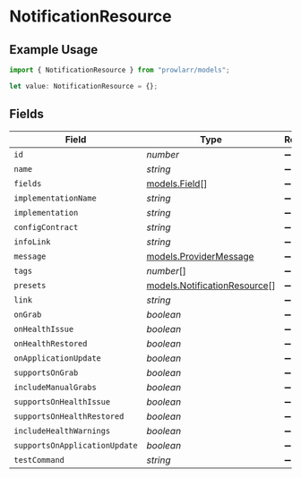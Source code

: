 # NotificationResource

## Example Usage

```typescript
import { NotificationResource } from "prowlarr/models";

let value: NotificationResource = {};
```

## Fields

| Field                                                              | Type                                                               | Required                                                           | Description                                                        |
| ------------------------------------------------------------------ | ------------------------------------------------------------------ | ------------------------------------------------------------------ | ------------------------------------------------------------------ |
| `id`                                                               | *number*                                                           | :heavy_minus_sign:                                                 | N/A                                                                |
| `name`                                                             | *string*                                                           | :heavy_minus_sign:                                                 | N/A                                                                |
| `fields`                                                           | [models.Field](../models/field.md)[]                               | :heavy_minus_sign:                                                 | N/A                                                                |
| `implementationName`                                               | *string*                                                           | :heavy_minus_sign:                                                 | N/A                                                                |
| `implementation`                                                   | *string*                                                           | :heavy_minus_sign:                                                 | N/A                                                                |
| `configContract`                                                   | *string*                                                           | :heavy_minus_sign:                                                 | N/A                                                                |
| `infoLink`                                                         | *string*                                                           | :heavy_minus_sign:                                                 | N/A                                                                |
| `message`                                                          | [models.ProviderMessage](../models/providermessage.md)             | :heavy_minus_sign:                                                 | N/A                                                                |
| `tags`                                                             | *number*[]                                                         | :heavy_minus_sign:                                                 | N/A                                                                |
| `presets`                                                          | [models.NotificationResource](../models/notificationresource.md)[] | :heavy_minus_sign:                                                 | N/A                                                                |
| `link`                                                             | *string*                                                           | :heavy_minus_sign:                                                 | N/A                                                                |
| `onGrab`                                                           | *boolean*                                                          | :heavy_minus_sign:                                                 | N/A                                                                |
| `onHealthIssue`                                                    | *boolean*                                                          | :heavy_minus_sign:                                                 | N/A                                                                |
| `onHealthRestored`                                                 | *boolean*                                                          | :heavy_minus_sign:                                                 | N/A                                                                |
| `onApplicationUpdate`                                              | *boolean*                                                          | :heavy_minus_sign:                                                 | N/A                                                                |
| `supportsOnGrab`                                                   | *boolean*                                                          | :heavy_minus_sign:                                                 | N/A                                                                |
| `includeManualGrabs`                                               | *boolean*                                                          | :heavy_minus_sign:                                                 | N/A                                                                |
| `supportsOnHealthIssue`                                            | *boolean*                                                          | :heavy_minus_sign:                                                 | N/A                                                                |
| `supportsOnHealthRestored`                                         | *boolean*                                                          | :heavy_minus_sign:                                                 | N/A                                                                |
| `includeHealthWarnings`                                            | *boolean*                                                          | :heavy_minus_sign:                                                 | N/A                                                                |
| `supportsOnApplicationUpdate`                                      | *boolean*                                                          | :heavy_minus_sign:                                                 | N/A                                                                |
| `testCommand`                                                      | *string*                                                           | :heavy_minus_sign:                                                 | N/A                                                                |